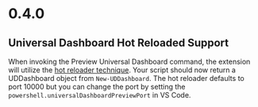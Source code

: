 # 0.4.0

## Universal Dashboard Hot Reloaded Support

When invoking the Preview Universal Dashboard command, the extension will utilize the [hot reloader technique](https://poshtools.com/2018/11/30/faster-universal-dashboard-development-with-udhotreloader/). Your script should now return a UDDashboard object from `New-UDDashboard`. The hot reloader defaults to port 10000 but you can change the port by setting the `powershell.universalDashboardPreviewPort` in VS Code.

